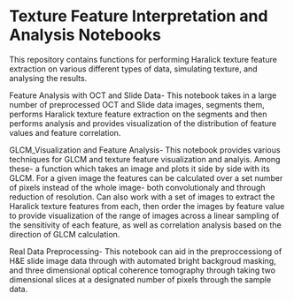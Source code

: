 # Texture Feature Interpretation and Analysis Notebooks

This repository contains functions for performing Haralick texture feature extraction on various different types of data, simulating texture, and analysing the results.

Feature Analysis with OCT and Slide Data- This notebook takes in a large number of preprocessed OCT and Slide data images, segments them, performs Haralick texture feature extraction on the segments and then performs analysis and provides visualization of the distribution of feature values and feature correlation.

GLCM_Visualization and Feature Analysis- This notebook provides various techniques for GLCM and texture feature visualization and analyis. Among these- a function which takes an image and plots it side by side with its GLCM. For a given image the features can be calculated over a set number of pixels instead of the whole image- both convolutionaly and through reduction of resolution. Can also work with a set of images to extract the Haralick texture features from each, then order the images by feature value to provide visualization of the range of images across a linear sampling of the sensitivity of each feature, as well as correlation analysis based on the direction of GLCM calculation.

Real Data Preprocessing- This notebook can aid in the preproccessiong of H&E slide image data through with automated bright backgroud masking, and three dimensional optical coherence tomography through taking two dimensional slices at a designated number of pixels through the sample data.
